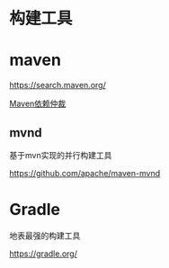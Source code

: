 构建工具
===

# maven 

https://search.maven.org/

[Maven依赖仲裁](https://blog.csdn.net/lzb348110175/article/details/90297237)

##  mvnd 

基于mvn实现的并行构建工具

https://github.com/apache/maven-mvnd


# Gradle 

地表最强的构建工具

https://gradle.org/
